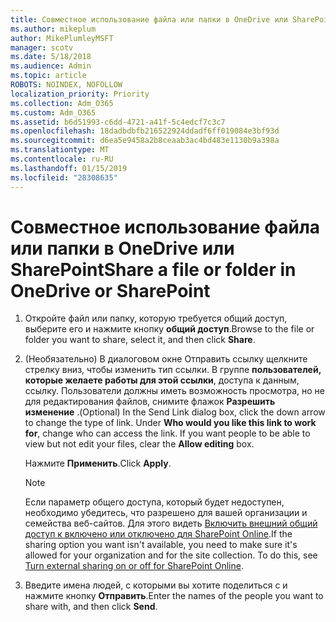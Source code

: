 ```yaml
---
title: Совместное использование файла или папки в OneDrive или SharePoint
ms.author: mikeplum
author: MikePlumleyMSFT
manager: scotv
ms.date: 5/18/2018
ms.audience: Admin
ms.topic: article
ROBOTS: NOINDEX, NOFOLLOW
localization_priority: Priority
ms.collection: Adm_O365
ms.custom: Adm_O365
ms.assetid: b6d51993-c6dd-4721-a41f-5c4edcf7c3c7
ms.openlocfilehash: 18dadbdbfb216522924ddadf6ff019084e3bf93d
ms.sourcegitcommit: d6ea5e9458a2b8ceaab3ac4bd483e1130b9a398a
ms.translationtype: MT
ms.contentlocale: ru-RU
ms.lasthandoff: 01/15/2019
ms.locfileid: "28308635"
---
```

# <a name="share-a-file-or-folder-in-onedrive-or-sharepoint"></a><span data-ttu-id="f8d4d-102">Совместное использование файла или папки в OneDrive или SharePoint</span><span class="sxs-lookup"><span data-stu-id="f8d4d-102">Share a file or folder in OneDrive or SharePoint</span></span>

1. <span data-ttu-id="f8d4d-103">Откройте файл или папку, которую требуется общий доступ, выберите его и нажмите кнопку **общий доступ**.</span><span class="sxs-lookup"><span data-stu-id="f8d4d-103">Browse to the file or folder you want to share, select it, and then click **Share**.</span></span>
    
2. <span data-ttu-id="f8d4d-p101">(Необязательно) В диалоговом окне Отправить ссылку щелкните стрелку вниз, чтобы изменить тип ссылки. В группе **пользователей, которые желаете работы для этой ссылки**, доступа к данным, ссылку. Пользователи должны иметь возможность просмотра, но не для редактирования файлов, снимите флажок **Разрешить изменение** .</span><span class="sxs-lookup"><span data-stu-id="f8d4d-p101">(Optional) In the Send Link dialog box, click the down arrow to change the type of link. Under **Who would you like this link to work for**, change who can access the link. If you want people to be able to view but not edit your files, clear the **Allow editing** box.</span></span> 
    
    <span data-ttu-id="f8d4d-107">Нажмите **Применить**.</span><span class="sxs-lookup"><span data-stu-id="f8d4d-107">Click **Apply**.</span></span>
    
    > [!NOTE]
    > <span data-ttu-id="f8d4d-p102">Если параметр общего доступа, который будет недоступен, необходимо убедитесь, что разрешено для вашей организации и семейства веб-сайтов. Для этого видеть [Включить внешний общий доступ к включено или отключено для SharePoint Online](https://go.microsoft.com/fwlink/?linkid=866426).</span><span class="sxs-lookup"><span data-stu-id="f8d4d-p102">If the sharing option you want isn't available, you need to make sure it's allowed for your organization and for the site collection. To do this, see [Turn external sharing on or off for SharePoint Online](https://go.microsoft.com/fwlink/?linkid=866426).</span></span> 
  
3. <span data-ttu-id="f8d4d-110">Введите имена людей, с которыми вы хотите поделиться с и нажмите кнопку **Отправить**.</span><span class="sxs-lookup"><span data-stu-id="f8d4d-110">Enter the names of the people you want to share with, and then click **Send**.</span></span>
    


